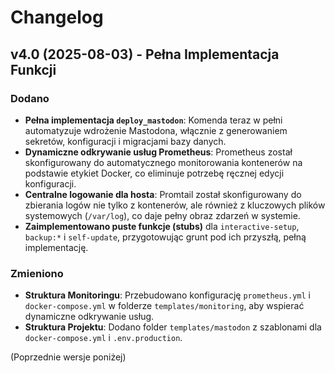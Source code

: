 # Changelog

## v4.0 (2025-08-03) - Pełna Implementacja Funkcji

### Dodano

- **Pełna implementacja `deploy_mastodon`**: Komenda teraz w pełni automatyzuje wdrożenie Mastodona, włącznie z generowaniem sekretów, konfiguracji i migracjami bazy danych.
- **Dynamiczne odkrywanie usług Prometheus**: Prometheus został skonfigurowany do automatycznego monitorowania kontenerów na podstawie etykiet Docker, co eliminuje potrzebę ręcznej edycji konfiguracji.
- **Centralne logowanie dla hosta**: Promtail został skonfigurowany do zbierania logów nie tylko z kontenerów, ale również z kluczowych plików systemowych (`/var/log`), co daje pełny obraz zdarzeń w systemie.
- **Zaimplementowano puste funkcje (stubs)** dla `interactive-setup`, `backup:*` i `self-update`, przygotowując grunt pod ich przyszłą, pełną implementację.

### Zmieniono

- **Struktura Monitoringu**: Przebudowano konfigurację `prometheus.yml` i `docker-compose.yml` w folderze `templates/monitoring`, aby wspierać dynamiczne odkrywanie usług.
- **Struktura Projektu**: Dodano folder `templates/mastodon` z szablonami dla `docker-compose.yml` i `.env.production`.

(Poprzednie wersje poniżej)
